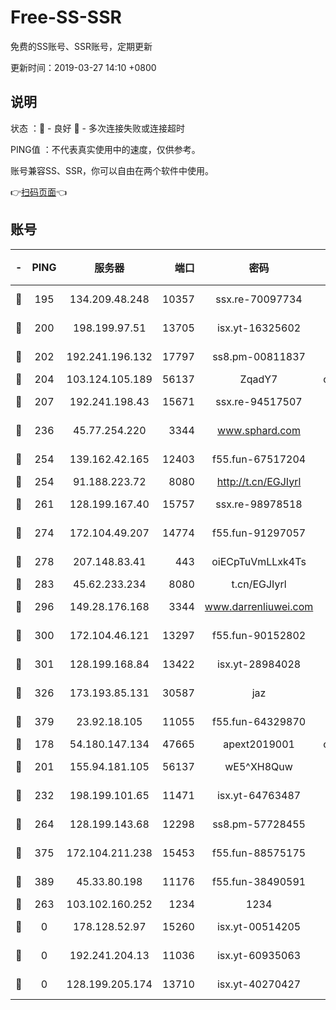 # Free-SS-SSR

免费的SS账号、SSR账号，定期更新

更新时间：2019-03-27 14:10 +0800

## 说明

状态     ：🙂 - 良好 🙁 - 多次连接失败或连接超时

PING值   ：不代表真实使用中的速度，仅供参考。

账号兼容SS、SSR，你可以自由在两个软件中使用。

👉[扫码页面](https://liesauer.github.io/Free-SS-SSR/)👈

## 账号

|-|PING|服务器|端口|密码|加密方式|区域|
|:----:|:----:|:-----:|-----:|:----:|:----:|:----:|
|🙂|195|134.209.48.248|10357|ssx.re-70097734|aes-256-cfb|US|
|🙂|200|198.199.97.51|13705|isx.yt-16325602|aes-256-cfb|US|
|🙂|202|192.241.196.132|17797|ss8.pm-00811837|aes-256-cfb|US|
|🙂|204|103.124.105.189|56137|ZqadY7|chacha20|US|
|🙂|207|192.241.198.43|15671|ssx.re-94517507|aes-256-cfb|US|
|🙂|236|45.77.254.220|3344|www.sphard.com|aes-256-cfb|SG|
|🙂|254|139.162.42.165|12403|f55.fun-67517204|aes-256-cfb|SG|
|🙂|254|91.188.223.72|8080|http://t.cn/EGJIyrl|rc4-md5|RU|
|🙂|261|128.199.167.40|15757|ssx.re-98978518|aes-256-cfb|SG|
|🙂|274|172.104.49.207|14774|f55.fun-91297057|aes-256-cfb|SG|
|🙂|278|207.148.83.41|443|oiECpTuVmLLxk4Ts|aes-256-cfb|AU|
|🙂|283|45.62.233.234|8080|t.cn/EGJIyrl|rc4-md5|CA|
|🙂|296|149.28.176.168|3344|www.darrenliuwei.com|aes-256-cfb|AU|
|🙂|300|172.104.46.121|13297|f55.fun-90152802|aes-256-cfb|SG|
|🙂|301|128.199.168.84|13422|isx.yt-28984028|aes-256-cfb|SG|
|🙂|326|173.193.85.131|30587|jaz|aes-256-cfb|US|
|🙂|379|23.92.18.105|11055|f55.fun-64329870|aes-256-cfb|US|
|🙂|178|54.180.147.134|47665|apext2019001|chacha20|KR|
|🙂|201|155.94.181.105|56137|wE5^XH8Quw|aes-256-cfb|US|
|🙂|232|198.199.101.65|11471|isx.yt-64763487|aes-256-cfb|US|
|🙂|264|128.199.143.68|12298|ss8.pm-57728455|aes-256-cfb|SG|
|🙂|375|172.104.211.238|15453|f55.fun-88575175|aes-256-cfb|US|
|🙂|389|45.33.80.198|11176|f55.fun-38490591|aes-256-cfb|US|
|🙁|263|103.102.160.252|1234|1234|rc4-md5|JP|
|🙁|0|178.128.52.97|15260|isx.yt-00514205|aes-256-cfb|SG|
|🙁|0|192.241.204.13|11036|isx.yt-60935063|aes-256-cfb|US|
|🙁|0|128.199.205.174|13710|isx.yt-40270427|aes-256-cfb|SG|

